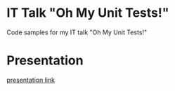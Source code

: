 # IT Talk "Oh My Unit Tests!"

Code samples for my IT talk "Oh My Unit Tests!"

# Presentation

[presentation link](https://docs.google.com/presentation/d/1JEM06Q-9Hm5PpucMgmussUe90Hu-tTDzwwRZoxeGtPM/edit?usp=sharing)